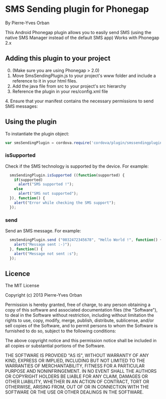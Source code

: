 SMS Sending plugin for Phonegap
===============================
By Pierre-Yves Orban

This Android Phonegap plugin allows you to easily send SMS (using the native SMS Manager instead of the default SMS app)
Works with Phonegap 2.x

## Adding this plugin to your project ##
0. (Make sure you are using Phonegap > 2.0)
1. Move SmsSendingPlugin.js to your project's www folder and include a reference to it in your html files. 
2. Add the java file from src to your project's src hierarchy
3. Reference the plugin in your res/config.xml file
<plugin name="SendSmsPlugin" value="org.apache.cordova.plugin.SendSmsPlugin"/>
4. Ensure that your manifest contains the necessary permissions to send SMS messages:

<uses-permission android:name="android.permission.SEND_SMS"/>
<uses-permission android:name="android.permission.ACCESS_NETWORK_STATE" />

## Using the plugin ##
To instantiate the plugin object:
```javascript
var smsSendingPlugin = cordova.require('cordova/plugin/smssendingplugin');
```

### isSupported ###
Check if the SMS technology is supported by the device. For example:

```javascript
  smsSendingPlugin.isSupported ((function(supported) {
    if(supported) 
      alert("SMS supported !");
    else
      alert("SMS not supported");
  }), function() {
    alert("Error while checking the SMS support");
  });
```

### send ###
Send an SMS message.  For example:

```javascript
  smsSendingPlugin.send ("0032472345678", "Hello World !", function() {
    alert("Message sent :-)");
  }, function() {
    alert("Message not sent :s");
  });
```
  
## Licence ##

The MIT License

Copyright (c) 2013 Pierre-Yves Orban

Permission is hereby granted, free of charge, to any person obtaining a copy
of this software and associated documentation files (the "Software"), to deal
in the Software without restriction, including without limitation the rights
to use, copy, modify, merge, publish, distribute, sublicense, and/or sell
copies of the Software, and to permit persons to whom the Software is
furnished to do so, subject to the following conditions:

The above copyright notice and this permission notice shall be included in
all copies or substantial portions of the Software.

THE SOFTWARE IS PROVIDED "AS IS", WITHOUT WARRANTY OF ANY KIND, EXPRESS OR
IMPLIED, INCLUDING BUT NOT LIMITED TO THE WARRANTIES OF MERCHANTABILITY,
FITNESS FOR A PARTICULAR PURPOSE AND NONINFRINGEMENT. IN NO EVENT SHALL THE
AUTHORS OR COPYRIGHT HOLDERS BE LIABLE FOR ANY CLAIM, DAMAGES OR OTHER
LIABILITY, WHETHER IN AN ACTION OF CONTRACT, TORT OR OTHERWISE, ARISING FROM,
OUT OF OR IN CONNECTION WITH THE SOFTWARE OR THE USE OR OTHER DEALINGS IN
THE SOFTWARE.
